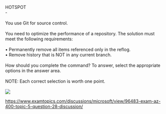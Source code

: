 HOTSPOT<br/> -<br/><br/>You use Git for source control.<br/><br/>You need to optimize the performance of a repository. The solution must meet the following requirements:<br/><br/>•	Permanently remove all items referenced only in the reflog.<br/>•	Remove history that is NOT in any current branch.<br/><br/>How should you complete the command? To answer, select the appropriate options in the answer area.<br/><br/>NOTE: Each correct selection is worth one point.<br/><br/><img src="https://img.examtopics.com/az-400/image20.png"/><p><a href="https://www.examtopics.com/discussions/microsoft/view/96483-exam-az-400-topic-5-question-28-discussion/">https://www.examtopics.com/discussions/microsoft/view/96483-exam-az-400-topic-5-question-28-discussion/</a></p><script src="https://giscus.app/client.js"                    data-repo="azsamples/az204"                    data-repo-id="R_kgDOMRXzDQ"                    data-category="General"                    data-category-id="DIC_kwDOMRXzDc4Cgi27"                    data-mapping="pathname"                    data-strict="0"                    data-reactions-enabled="0"                    data-emit-metadata="0"                    data-input-position="bottom"                    data-theme="preferred_color_scheme"                    data-lang="en"                    crossorigin="anonymous"                    async>                    </script>